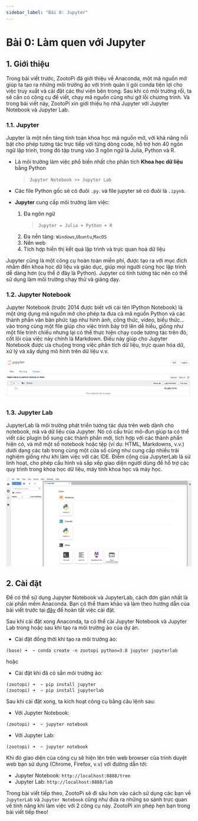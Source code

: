 ```yaml
---
sidebar_label: "Bài 0: Jupyter"
---
```


# Bài 0: Làm quen với Jupyter

## 1. Giới thiệu

Trong bài viết trước, ZootoPi đã giới thiệu về Anaconda, một mã nguồn mở giúp ta tạo ra những môi trường ảo với trình quản lí gói conda tiện lợi cho việc truy xuất và cài đặt các thư viện bên trong. Sau khi có môi trường rồi, ta sẽ cần có công cụ để viết, chạy mã nguồn cũng như gỡ lỗi chương trình. Và trong bài viết này, ZootoPi xin giới thiệu họ nhà Jupyter với Jupyter Notebook và Jupyter Lab.

### 1.1. Jupyter

Jupyter là một nền tảng tính toán khoa học mã nguồn mở, với khả năng nổi bật cho phép tương tác trực tiếp với từng dòng code, hỗ trợ hơn 40 ngôn ngữ lập trình, trong đó tập trung vào 3 ngôn ngữ là Julia, Python và R.

- Là môi trường làm việc phổ biến nhất cho phân tích **Khoa học dữ liệu** bằng Python

  > `Jupyter Notebook >> Jupyter Lab`

- Các file Python gốc sẽ có đuôi `.py`. và file jupyter sẽ có đuôi là `.ipynb`.

- **Jupyter** cung cấp môi trường làm việc:
  1. Đa ngôn ngữ
     > `Jupyter = Julia + Python + R`
  2. Đa nền tảng: `Windows`,`Ubuntu`,`MacOS`
  3. Nền web
  4. Tích hợp hiển thị kết quả lập trình và trực quan hoá dữ liệu

Jupyter cũng là một công cụ hoàn toàn miễn phí, được tạo ra với mục đích nhắm đến khoa học dữ liệu và giáo dục, giúp mọi người cùng học lập trình dễ dàng hơn (cụ thể ở đây là Python). Jupyter có tính tương tác nên có thể sử dụng làm môi trường chạy thử và giảng dạy.

### 1.2. Jupyter Notebook

Jupyter Notebook (trước 2014 được biết với cái tên IPython Notebook) là một ứng dụng mã nguồn mở cho phép ta đưa cả mã nguồn Python và các thành phần văn bản phức tạp như hình ảnh, công thức, video, biểu thức... vào trong cùng một file giúp cho việc trình bày trở lên dễ hiểu, giống như một file trình chiếu nhưng lại có thể thực hiện chạy code tương tác trên đó, cốt lõi của việc này chính là Markdown. Điều này giúp cho Jupyter Notebook được ưa chuộng trong việc phân tích dữ liệu, trực quan hóa dữ, xử lý và xây dựng mô hình trên dữ liệu v.v.

![alt](./img/jupyternotebook.png)

### 1.3. Jupyter Lab

JupyterLab là môi trường phát triển tương tác dựa trên web dành cho notebook, mã và dữ liệu của Jupyter. Nó có cấu trúc mô-đun giúp ta có thể viết các plugin bổ sung các thành phần mới, tích hợp với các thành phần hiện có, và mở một số notebook hoặc tệp (ví dụ: HTML, Markdowns, v.v.) dưới dạng các tab trong cùng một cửa sổ cũng như cung cấp nhiều trải nghiệm giống như khi làm việc với các IDE. Điểm cộng của JupyterLab là sử linh hoạt, cho phép cấu hình và sắp xếp giao diện người dùng để hỗ trợ các quy trình trong khoa học dữ liệu, máy tính khoa học và máy học.

![alt](./img/jupyterlab.png)

## 2. Cài đặt

Để có thể sử dụng Jupyter Notebook và JupyterLab, cách đơn giản nhất là cài phần mềm Anaconda. Bạn có thể tham khảo và làm theo hướng dẫn của bài viết trước tại [đây](./01.anaconda.md) để hoàn tất việc cài đặt.

Sau khi cài đặt xong Anaconda, ta có thể cài Jupyter Notebook và Jupyter Lab trong hoặc sau khi tạo ra môi trường ảo của dự án.

- Cài đặt đồng thời khi tạo ra môi trường ảo:

```console
(base) ➜  ~ conda create -n zootopi python=3.8 jupyter jupyterlab
```

hoặc

- Cài đặt khi đã có sẵn môi trường ảo:

```console
(zootopi) ➜  ~ pip install jupyter
(zootopi) ➜  ~ pip install jupyterlab
```

Sau khi cài đặt xong, ta kích hoạt công cụ bằng câu lệnh sau:

- Với Jupyter Notebook:

```console
(zootopi) ➜  ~ jupyter notebook
```

- Với Jupyter Lab:

```console
(zootopi) ➜  ~ jupyter notebook
```

Khi đó giao diện của công cụ sẽ hiện lên trên web browser của trình duyệt web bạn sử dụng (Chrome, Firefox, v.v) với đường dẫn tới:

- Jupyter Notebook: `http://localhost:8888/tree`
- Jupyter Lab: `http://localhost:8888/lab`

Trong bài viết tiếp theo, ZootoPi sẽ đi sâu hơn vào cách sử dụng các bạn về `JupyterLab` và `Jupyter Notebook` cũng như đưa ra những so sánh trực quan về tính năng khi làm việc với 2 công cụ này. ZootoPi xin phép hẹn bạn trong bài viết tiếp theo!
